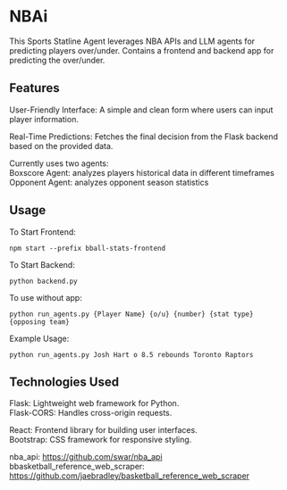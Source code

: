 # NBAi

This Sports Statline Agent leverages NBA APIs and LLM agents for predicting players over/under. Contains a frontend and backend app for predicting the over/under.

## Features

User-Friendly Interface: A simple and clean form where users can input player information.

Real-Time Predictions: Fetches the final decision from the Flask backend based on the provided data.

Currently uses two agents:\
Boxscore Agent: analyzes players historical data in different timeframes\
Opponent Agent: analyzes opponent season statistics

## Usage

To Start Frontend:

```console
npm start --prefix bball-stats-frontend
```

To Start Backend:

```console
python backend.py
```

To use without app:

```console
python run_agents.py {Player Name} {o/u} {number} {stat type} {opposing team}
```

Example Usage:
```console
python run_agents.py Josh Hart o 8.5 rebounds Toronto Raptors 
```

## Technologies Used
Flask: Lightweight web framework for Python.\
Flask-CORS: Handles cross-origin requests.

React: Frontend library for building user interfaces.\
Bootstrap: CSS framework for responsive styling.

nba_api: https://github.com/swar/nba_api \
bbasketball_reference_web_scraper: https://github.com/jaebradley/basketball_reference_web_scraper